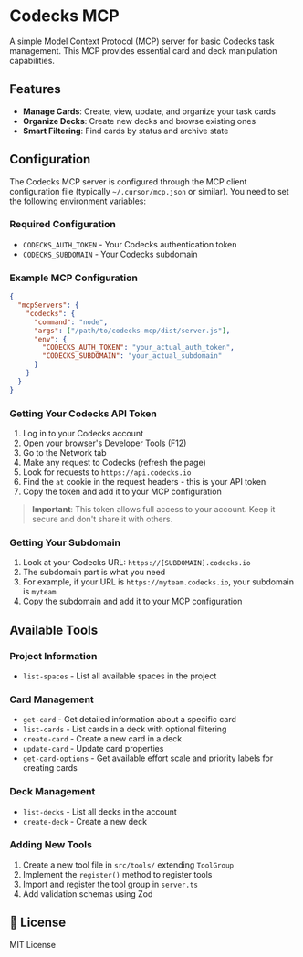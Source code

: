 # Codecks MCP

A simple Model Context Protocol (MCP) server for basic Codecks task management. This MCP provides essential card and deck manipulation capabilities.

## Features

- **Manage Cards**: Create, view, update, and organize your task cards
- **Organize Decks**: Create new decks and browse existing ones
- **Smart Filtering**: Find cards by status and archive state

## Configuration

The Codecks MCP server is configured through the MCP client configuration file (typically `~/.cursor/mcp.json` or similar). You need to set the following environment variables:

### Required Configuration

- `CODECKS_AUTH_TOKEN` - Your Codecks authentication token
- `CODECKS_SUBDOMAIN` - Your Codecks subdomain

### Example MCP Configuration

```json
{
  "mcpServers": {
    "codecks": {
      "command": "node",
      "args": ["/path/to/codecks-mcp/dist/server.js"],
      "env": {
        "CODECKS_AUTH_TOKEN": "your_actual_auth_token",
        "CODECKS_SUBDOMAIN": "your_actual_subdomain"
      }
    }
  }
}
```

### Getting Your Codecks API Token

1. Log in to your Codecks account
2. Open your browser's Developer Tools (F12)
3. Go to the Network tab
4. Make any request to Codecks (refresh the page)
5. Look for requests to `https://api.codecks.io`
6. Find the `at` cookie in the request headers - this is your API token
7. Copy the token and add it to your MCP configuration

> **Important**: This token allows full access to your account. Keep it secure and don't share it with others.

### Getting Your Subdomain

1. Look at your Codecks URL: `https://[SUBDOMAIN].codecks.io`
2. The subdomain part is what you need
3. For example, if your URL is `https://myteam.codecks.io`, your subdomain is `myteam`
4. Copy the subdomain and add it to your MCP configuration

## Available Tools

### Project Information

- `list-spaces` - List all available spaces in the project

### Card Management

- `get-card` - Get detailed information about a specific card
- `list-cards` - List cards in a deck with optional filtering
- `create-card` - Create a new card in a deck
- `update-card` - Update card properties
- `get-card-options` - Get available effort scale and priority labels for creating cards

### Deck Management

- `list-decks` - List all decks in the account
- `create-deck` - Create a new deck

### Adding New Tools

1. Create a new tool file in `src/tools/` extending `ToolGroup`
2. Implement the `register()` method to register tools
3. Import and register the tool group in `server.ts`
4. Add validation schemas using Zod

## 📝 License

MIT License
